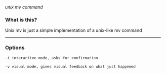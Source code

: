 *unix mv command*

### What is this?
Unix mv is just a simple implementation of a unix-like mv command

---

### Options
``` sh
-i interactive mode, asks for confirmation

-v visual mode, gives visual feedback on what just happened
```
